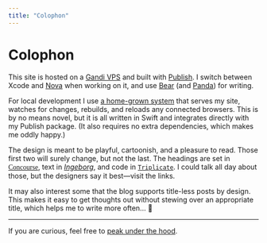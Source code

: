 ```yaml
---
title: "Colophon"
---
```


# Colophon

This site is hosted on a [Gandi VPS](https://www.gandi.net/en/cloud) and built with [Publish](https://github.com/JohnSundell/Publish). I switch between Xcode and [Nova](https://nova.app) when working on it, and use [Bear](https://bear.app) (and [Panda](https://bear.app/alpha)) for writing.

For local development I use [a home-grown system](https://github.com/peteschaffner/peteschaffner.com/blob/master/Sources/PeteSchaffner/main.swift) that serves my site, watches for changes, rebuilds, and reloads any connected browsers. This is by no means novel, but it is all written in Swift and integrates directly with my Publish package. (It also requires no extra dependencies, which makes me oddly happy.)

The design is meant to be playful, cartoonish, and a pleasure to read. Those first two will surely change, but not the last. The headings are set in <a href="https://mbtype.com/fonts/concourse/" style="font-family: Concourse T7">Concourse</a>, text in [*Ingeborg*](https://typejockeys.com/font/ingeborg), and code in [`Triplicate`](https://mbtype.com/fonts/triplicate/). I could talk all day about those, but the designers say it best—visit the links.

It may also interest some that the blog supports title-less posts by design. This makes it easy to get thoughts out without stewing over an appropriate title, which helps me to write more often... 🤥

---

If you are curious, feel free to [peak under the hood](https://github.com/peteschaffner/peteschaffner.com).